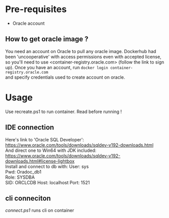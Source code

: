 # Pre-requisites
- Oracle account 

## How to get oracle image ? 
You need an account on Oracle to pull any oracle image. Dockerhub had been 'uncooperative' with access permissions even with accepted license, so you'll need to use <container-registry.oracle.com> (follow the link to sign up).
Once you have an account, run
 `docker login container-registry.oracle.com`  
and specify credentials used to create account on oracle.

# Usage
Use recreate.ps1 to run container. Read before running !

## IDE connection
Here's link to 'Oracle SQL Developer': <https://www.oracle.com/tools/downloads/sqldev-v192-downloads.html>  
And direct one to Win64 with JDK included:  
<https://www.oracle.com/tools/downloads/sqldev-v192-downloads.html#license-lightbox>  
Install and connect to db with:
User: sys  
Pwd: Oradoc_db1  
Role: SYSDBA  
SID: ORCLCDB 
Host: localhost
Port: 1521
## cli conneciton
*connect.ps1* runs cli on container